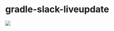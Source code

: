 gradle-slack-liveupdate
=======================

[![](https://jitpack.io/v/warlordofmars/gradle-slack-liveupdate.svg)](https://jitpack.io/#warlordofmars/gradle-slack-liveupdate)
